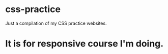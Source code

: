 # css-practice
Just a compilation of my CSS practice websites. 

# It is for responsive course I'm doing.
